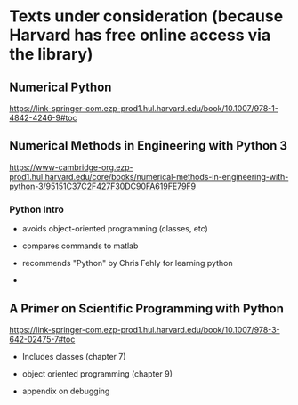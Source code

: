 # Texts under consideration (because Harvard has free online access via the library)
## Numerical Python

https://link-springer-com.ezp-prod1.hul.harvard.edu/book/10.1007/978-1-4842-4246-9#toc


## Numerical Methods in Engineering with Python 3

https://www-cambridge-org.ezp-prod1.hul.harvard.edu/core/books/numerical-methods-in-engineering-with-python-3/95151C37C2F427F30DC90FA619FE79F9

### Python Intro

- avoids object-oriented programming (classes, etc)

- compares commands to matlab

- recommends "Python" by Chris Fehly for learning python

- 

## A Primer on Scientific Programming with Python
 
https://link-springer-com.ezp-prod1.hul.harvard.edu/book/10.1007/978-3-642-02475-7#toc

- Includes classes (chapter 7)

- object oriented programming (chapter 9)

- appendix on debugging



